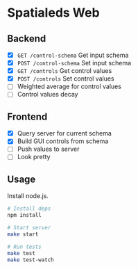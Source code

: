 Spatialeds Web
==============

## Backend

- [x] `GET /control-schema` Get input schema
- [x] `POST /control-schema` Set input schema
- [x] `GET /controls` Get control values
- [x] `POST /controls` Set control values
- [ ] Weighted average for control values
- [ ] Control values decay

## Frontend

- [x] Query server for current schema
- [x] Build GUI controls from schema
- [ ] Push values to server
- [ ] Look pretty

## Usage

Install node.js.

```sh
# Install deps
npm install

# Start server
make start

# Run tests
make test
make test-watch
```
